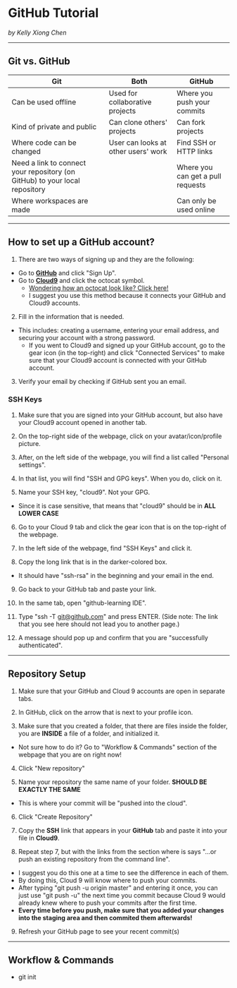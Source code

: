# GitHub Tutorial

_by Kelly Xiong Chen_

---
## Git vs. GitHub
|          Git               |            Both                     |               GitHub             |
|----------------------------|-------------------------------------|----------------------------------|
| Can be used offline        | Used for collaborative projects     | Where you push your commits      |
| Kind of private and public |    Can clone others' projects       | Can fork projects                |
| Where code can be changed  | User can looks at other users' work |  Find SSH or HTTP links          |
| Need a link to connect your repository (on GitHub) to your local repository |         |Where you can get a pull requests |
| Where workspaces are made  |                                     | Can only be used online          |    

---
## How to set up a GitHub account?
1) There are two ways of signing up and they are the following:
* Go to [**GitHub**](https://github.com/) and click "Sign Up".
* Go to [**Cloud9**](https://c9.io/) and click the octocat symbol.
    * [Wondering how an octocat look like? Click here!](https://www.google.com/imgres?imgurl=http%3A%2F%2Fimage.flaticon.com%2Ficons%2Fsvg%2F25%2F25231.svg&imgrefurl=http%3A%2F%2Fwww.flaticon.com%2Ffree-icon%2Fgithub-logo_25231&docid=DUAJHENWuAj-AM&tbnid=ZRPc5QkTPcqMLM%3A&w=438&h=438&bih=794&biw=1600&ved=0ahUKEwihwo341PXPAhWF2T4KHe23C3IQMwg_KAEwAQ&iact=mrc&uact=8)
    * I suggest you use this method because it connects your GitHub and Cloud9 accounts.

2) Fill in the information that is needed.
* This includes: creating a username, entering your email address, and securing your account with a strong password.
    * If you went to Cloud9 and signed up your GitHub account, go to the gear icon (in the top-right) and click "Connected Services" to make sure that your Cloud9 account is connected with your GitHub account. 

3) Verify your email by checking if GitHub sent you an email.

### SSH Keys
1) Make sure that you are signed into your GitHub account, but also have your Cloud9 account opened in another tab.

2) On the top-right side of the webpage, click on your avatar/icon/profile picture.

3) After, on the left side of the webpage, you will find a list called "Personal settings".

4) In that list, you will find "SSH and GPG keys". When you do, click on it.

5) Name your SSH key, "cloud9". Not your GPG.
* Since it is case sensitive, that means that "cloud9" should be in **ALL LOWER CASE**

6) Go to your Cloud 9 tab and click the gear icon that is on the top-right of the webpage.

7) In the left side of the webpage, find "SSH Keys" and click it.

8) Copy the long link that is in the darker-colored box. 
* It should have "ssh-rsa" in the beginning and your email in the end.

9) Go back to your GitHub tab and paste your link.

10) In the same tab, open "github-learning IDE".

11) Type "ssh -T git@github.com" and press ENTER. (Side note: The link that you see here should not lead you to another page.)

12) A message should pop up and confirm that you are "successfully authenticated".

---
## Repository Setup
1) Make sure that your GitHub and Cloud 9 accounts are open in separate tabs.

2) In GitHub, click on the arrow that is next to your profile icon.

3) Make sure that you created a folder, that there are files inside the folder, you are **INSIDE** a file of a folder, and initialized it. 
* Not sure how to do it? Go to "Workflow & Commands" section of the webpage that you are on right now!

4) Click "New repository"

5) Name your repository the same name of your folder. **SHOULD BE EXACTLY THE SAME**
* This is where your commit will be "pushed into the cloud".

6) Click "Create Repository"

7) Copy the **SSH** link that appears in your **GitHub** tab and paste it into your file in **Cloud9**.

8) Repeat step 7, but with the links from the section where is says "...or push an existing repository from the command line". 
* I suggest you do this one at a time to see the difference in each of them.
* By doing this, Cloud 9 will know where to push your commits.
* After typing "git push -u origin master" and entering it once, you can just use "git push -u" the next time you commit because Cloud 9 would already knew where to push your commits after the first time.
* **Every time before you push, make sure that you added your changes into the staging area and then commited them afterwards!**

9) Refresh your GitHub page to see your recent commit(s)

---
## Workflow & Commands
* git init


